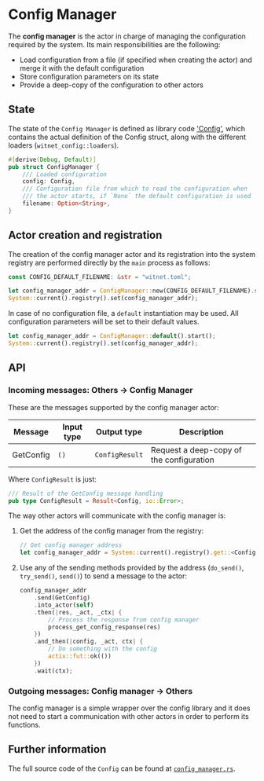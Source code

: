 # Config Manager

The __config manager__ is the actor in charge of managing the configuration required by the system. Its main responsibilities are the following:

- Load configuration from a file (if specified when creating the actor) and merge it with the default configuration
- Store configuration parameters on its state
- Provide a deep-copy of the configuration to other actors

## State

The state of the `Config Manager` is defined as library code ['Config'][config], which contains the actual definition of the Config struct, along with the different loaders (`witnet_config::loaders`).

```rust
#[derive(Debug, Default)]
pub struct ConfigManager {
    /// Loaded configuration
    config: Config,
    /// Configuration file from which to read the configuration when
    /// the actor starts, if `None` the default configuration is used
    filename: Option<String>,
}
```

## Actor creation and registration

The creation of the config manager actor and its registration into the system registry are performed directly by the `main` process as follows:

```rust
const CONFIG_DEFAULT_FILENAME: &str = "witnet.toml";

let config_manager_addr = ConfigManager::new(CONFIG_DEFAULT_FILENAME).start();
System::current().registry().set(config_manager_addr);
```

In case of no configuration file, a `default` instantiation may be used. All configuration parameters will be set to their default values.

```rust
let config_manager_addr = ConfigManager::default().start();
System::current().registry().set(config_manager_addr);
```

## API

### Incoming messages: Others -> Config Manager

These are the messages supported by the config manager actor:

| Message   | Input type | Output type    | Description                              |
| --------- | ---------- | -------------- | -----------------------------------      |
| GetConfig | `()`       | `ConfigResult` | Request a deep-copy of the configuration |

Where `ConfigResult` is just:

``` rust
/// Result of the GetConfig message handling
pub type ConfigResult = Result<Config, io::Error>;
```

The way other actors will communicate with the config manager is:

1. Get the address of the config manager from the registry:

    ```rust
    // Get config manager address
    let config_manager_addr = System::current().registry().get::<ConfigManager>();
    ```

2. Use any of the sending methods provided by the address (`do_send()`, `try_send()`, `send()`) to send a message to the actor:

    ```rust
    config_manager_addr
        .send(GetConfig)
        .into_actor(self)
        .then(|res, _act, _ctx| {
            // Process the response from config manager
            process_get_config_response(res)
        })
        .and_then(|config, _act, ctx| {
            // Do something with the config
            actix::fut::ok(())
        })
        .wait(ctx);
    ```

### Outgoing messages: Config manager -> Others

The config manager is a simple wrapper over the config library and it does not need to start a communication with other actors in order to perform its functions.

## Further information

The full source code of the `Config` can be found at [`config_manager.rs`][config_manager].

[config_manager]: https://github.com/witnet/witnet-rust/blob/master/core/src/actors/config_manager.rs
[config]: https://github.com/witnet/witnet-rust/blob/master/config/
